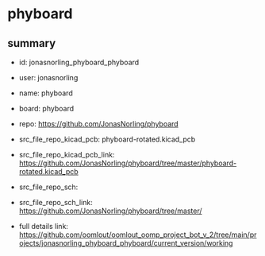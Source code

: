 # phyboard
 
## summary 
* id: jonasnorling_phyboard_phyboard
* user: jonasnorling
* name: phyboard
* board: phyboard
* repo: https://github.com/JonasNorling/phyboard
* src_file_repo_kicad_pcb: phyboard-rotated.kicad_pcb
* src_file_repo_kicad_pcb_link: https://github.com/JonasNorling/phyboard/tree/master/phyboard-rotated.kicad_pcb


* src_file_repo_sch: 
* src_file_repo_sch_link: https://github.com/JonasNorling/phyboard/tree/master/
* full details link: https://github.com/oomlout/oomlout_oomp_project_bot_v_2/tree/main/projects/jonasnorling_phyboard_phyboard/current_version/working  







